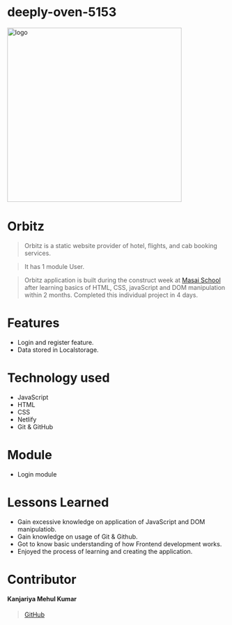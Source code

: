 # deeply-oven-5153

<img src="https://notordinaryblogger.com/wp-content/uploads/2022/03/Orbitz-Review.png" width="400px" alt="logo"/>

# Orbitz

> Orbitz is a static website provider of hotel, flights, and cab booking services.

> It has 1 module User.

> Orbitz application is built  during the construct week at [Masai School](https://masaischool.com/) after learning basics of HTML, CSS, javaScript and DOM manipulation within 2 months. Completed this individual project in 4 days.

# Features

- Login and register feature.
- Data stored in Localstorage.

# Technology used

- JavaScript
- HTML
- CSS
- Netlify
- Git & GitHub

# Module
- Login module


# Lessons Learned

- Gain excessive knowledge on application of JavaScript and DOM manipulatiob.
- Gain knowledge on usage of Git & Github.
- Got to know basic understanding of how Frontend development works.
- Enjoyed the process of learning and creating the application.

# Contributor
#### Kanjariya Mehul Kumar
>[GitHub](https://github.com/Mehul-Kanjariya)
